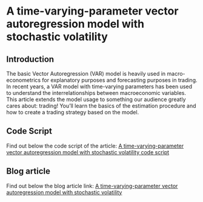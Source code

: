 # A time-varying-parameter vector autoregression model with stochastic volatility

## Introduction 
The basic Vector Autoregression (VAR) model is heavily used in macro-econometrics for explanatory purposes and forecasting purposes in trading. In recent years, a VAR model with time-varying parameters has been used to understand the interrelationships between macroeconomic variables. This article extends the model usage to something our audience greatly cares about: trading! You’ll learn the basics of the estimation procedure and how to create a trading strategy based on the model.

## Code Script
Find out below the code script of the article:
[A time-varying-parameter vector autoregression model with stochastic volatility code script](https://github.com/quantra-go-algo/Algorithmic-Trading-Code-Examples/blob/main/blog_articles/A%20time-varying-parameter-vector-autoregression-model-with-stochastic-volatility/TVP_VAR_for_article.R)
## Blog article 
Find out below the blog article link:
[A time-varying-parameter vector autoregression model with stochastic volatility](https://blog.quantinsti.com/tvp-var-stochastic-volatility/)
